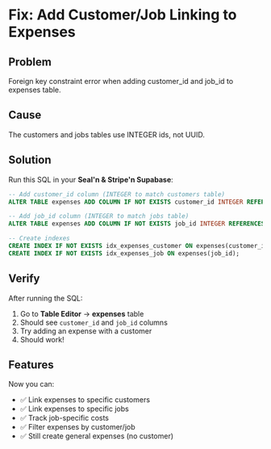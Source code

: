 # Fix: Add Customer/Job Linking to Expenses

## Problem
Foreign key constraint error when adding customer_id and job_id to expenses table.

## Cause
The customers and jobs tables use INTEGER ids, not UUID.

## Solution

Run this SQL in your **Seal'n & Stripe'n Supabase**:

```sql
-- Add customer_id column (INTEGER to match customers table)
ALTER TABLE expenses ADD COLUMN IF NOT EXISTS customer_id INTEGER REFERENCES customers(id) ON DELETE SET NULL;

-- Add job_id column (INTEGER to match jobs table)
ALTER TABLE expenses ADD COLUMN IF NOT EXISTS job_id INTEGER REFERENCES jobs(id) ON DELETE SET NULL;

-- Create indexes
CREATE INDEX IF NOT EXISTS idx_expenses_customer ON expenses(customer_id);
CREATE INDEX IF NOT EXISTS idx_expenses_job ON expenses(job_id);
```

## Verify

After running the SQL:
1. Go to **Table Editor** → **expenses** table
2. Should see `customer_id` and `job_id` columns
3. Try adding an expense with a customer
4. Should work!

## Features

Now you can:
- ✅ Link expenses to specific customers
- ✅ Link expenses to specific jobs
- ✅ Track job-specific costs
- ✅ Filter expenses by customer/job
- ✅ Still create general expenses (no customer)

